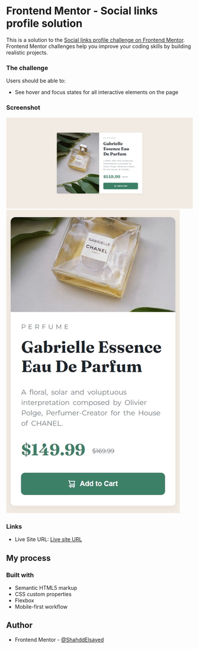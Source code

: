 # Frontend Mentor - Social links profile solution

This is a solution to the [Social links profile challenge on Frontend Mentor](https://www.frontendmentor.io/challenges/social-links-profile-UG32l9m6dQ). Frontend Mentor challenges help you improve your coding skills by building realistic projects. 

### The challenge

Users should be able to:

- See hover and focus states for all interactive elements on the page

### Screenshot

![](desktop-solution.jpeg)
![](mobile-solution.jpeg)

### Links

- Live Site URL: [Live site URL](https://shahddelsayed.github.io/Social-links-profile/)

## My process

### Built with

- Semantic HTML5 markup
- CSS custom properties
- Flexbox
- Mobile-first workflow

## Author

- Frontend Mentor - [@ShahddElsayed](https://www.frontendmentor.io/profile/ShahddElsayed)

